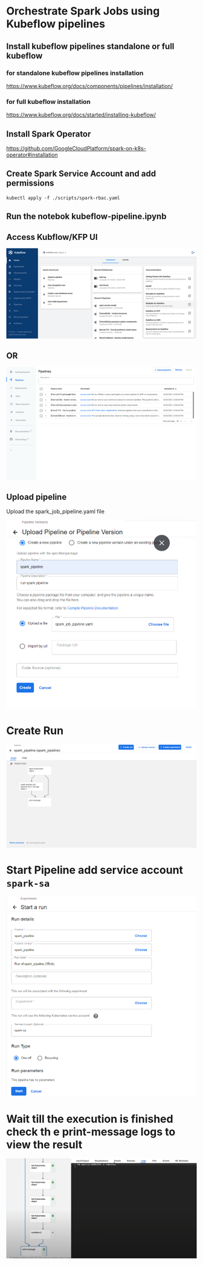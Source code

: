 # Orchestrate Spark Jobs using Kubeflow pipelines

## Install kubeflow pipelines standalone or full kubeflow 

### for standalone kubeflow pipelines installation
https://www.kubeflow.org/docs/components/pipelines/installation/

### for full kubeflow installation
https://www.kubeflow.org/docs/started/installing-kubeflow/

## Install Spark Operator

https://github.com/GoogleCloudPlatform/spark-on-k8s-operator#installation

## Create Spark Service Account and add permissions

```
kubectl apply -f ./scripts/spark-rbac.yaml
```

## Run the notebok kubeflow-pipeline.ipynb 
 
## Access Kubflow/KFP UI

![image](/images/central-ui.png)

## OR

![image](/images/pipelines-ui.png)

## Upload pipeline

Upload the spark_job_pipeline.yaml file

![image](/images/upload-pipeline.png)

# Create Run

![image](/images/create-run.png)

# Start Pipeline add service account `spark-sa`

![image](/images/start_run.png)

# Wait till the execution is finished check th e print-message logs to view the result

![image](/images/final-output.png)